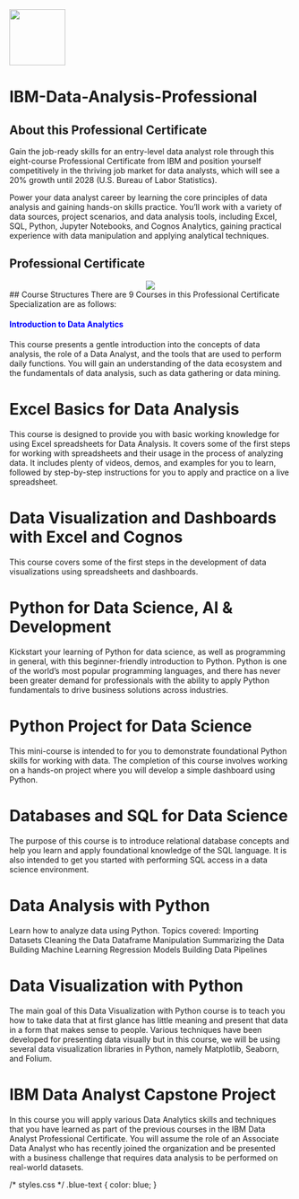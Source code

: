 <img src="https://github.com/aamirali31/IBM-Data-Analysis-Professional/assets/99098468/e46d9d69-662f-46da-ab57-81e7ecd2bcbb.jpg" width="100" height= "100">

# IBM-Data-Analysis-Professional


##  About this Professional Certificate

Gain the job-ready skills for an entry-level data analyst role through this eight-course Professional Certificate from IBM and position yourself competitively in the thriving job market for data analysts, which will see a 20% growth until 2028 (U.S. Bureau of Labor Statistics).

Power your data analyst career by learning the core principles of data analysis and gaining hands-on skills practice. You’ll work with a variety of data sources, project scenarios, and data analysis tools, including Excel, SQL, Python, Jupyter Notebooks, and Cognos Analytics, gaining practical experience with data manipulation and applying analytical techniques.

## Professional Certificate

<div style="text-align: center;">
  <img src="https://github.com/aamirali31/IBM-Data-Analysis-Professional/assets/99098468/189b4abf-9ec1-43e5-b335-38c4ad20cb17.jpg">
</div>
## Course Structures
There are 9 Courses in this Professional Certificate Specialization are as follows:

#### <span style="color: blue;">Introduction to Data Analytics</span>

This course presents a gentle introduction into the concepts of data analysis, the role of a Data Analyst, and the tools that are used to perform daily functions. You will gain an understanding of the data ecosystem and the fundamentals of data analysis, such as data gathering or data mining.

# Excel Basics for Data Analysis

This course is designed to provide you with basic working knowledge for using Excel spreadsheets for Data Analysis. It covers some of the first steps for working with spreadsheets and their usage in the process of analyzing data. It includes plenty of videos, demos, and examples for you to learn, followed by step-by-step instructions for you to apply and practice on a live spreadsheet.

# Data Visualization and Dashboards with Excel and Cognos

This course covers some of the first steps in the development of data visualizations using spreadsheets and dashboards.

# Python for Data Science, AI & Development

Kickstart your learning of Python for data science, as well as programming in general, with this beginner-friendly introduction to Python. Python is one of the world’s most popular programming languages, and there has never been greater demand for professionals with the ability to apply Python fundamentals to drive business solutions across industries.

# Python Project for Data Science

This mini-course is intended to for you to demonstrate foundational Python skills for working with data. The completion of this course involves working on a hands-on project where you will develop a simple dashboard using Python.

# Databases and SQL for Data Science

The purpose of this course is to introduce relational database concepts and help you learn and apply foundational knowledge of the SQL language. It is also intended to get you started with performing SQL access in a data science environment.

# Data Analysis with Python
Learn how to analyze data using Python. Topics covered:
Importing Datasets
Cleaning the Data
Dataframe Manipulation
Summarizing the Data
Building Machine Learning Regression Models
Building Data Pipelines

# Data Visualization with Python

The main goal of this Data Visualization with Python course is to teach you how to take data that at first glance has little meaning and present that data in a form that makes sense to people. Various techniques have been developed for presenting data visually but in this course, we will be using several data visualization libraries in Python, namely Matplotlib, Seaborn, and Folium.

# IBM Data Analyst Capstone Project

In this course you will apply various Data Analytics skills and techniques that you have learned as part of the previous courses in the IBM Data Analyst Professional Certificate. You will assume the role of an Associate Data Analyst who has recently joined the organization and be presented with a business challenge that requires data analysis to be performed on real-world datasets.

/* styles.css */
.blue-text {
  color: blue;
}

